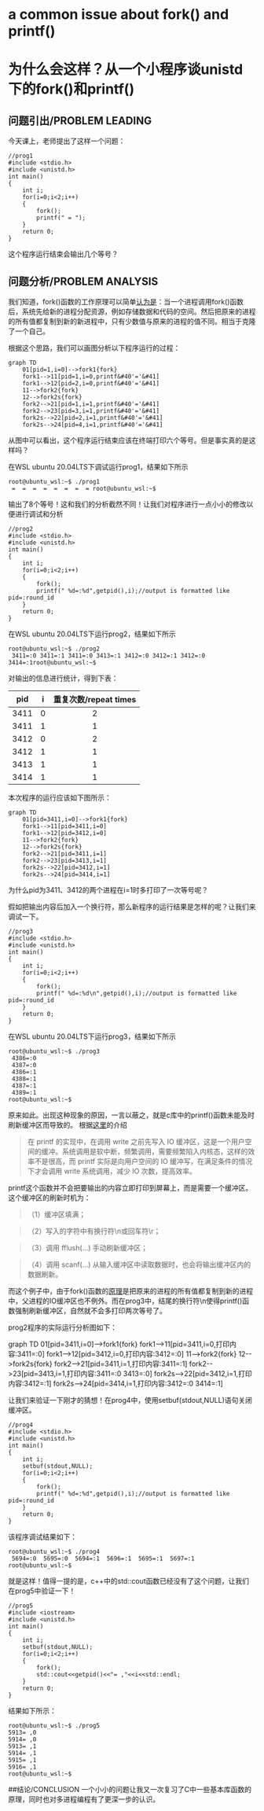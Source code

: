 # a common issue about fork() and printf()
# 为什么会这样？从一个小程序谈unistd下的fork()和printf()

## 问题引出/PROBLEM LEADING
今天课上，老师提出了这样一个问题：

```
//prog1
#include <stdio.h>
#include <unistd.h>
int main()
{
    int i;
    for(i=0;i<2;i++)
    {
        fork();
        printf(" = ");
    }
    return 0;
}
```

这个程序运行结束会输出几个等号？

## 问题分析/PROBLEM ANALYSIS
我们知道，fork()函数的工作原理可以简单[认为是](https://www.cnblogs.com/bastard/archive/2012/08/31/2664896.html)：当一个进程调用fork()函数后，系统先给新的进程分配资源，例如存储数据和代码的空间。然后把原来的进程的所有值都复制到新的新进程中，只有少数值与原来的进程的值不同。相当于克隆了一个自己。

根据这个思路，我们可以画图分析以下程序运行的过程：
```mermaid
graph TD
    01[pid=1,i=0]-->fork1{fork}
    fork1-->11[pid=1,i=0,printf&#40'='&#41]
    fork1-->12[pid=2,i=0,printf&#40'='&#41]
    11-->fork2{fork}
    12-->fork2s{fork}
    fork2-->21[pid=1,i=1,printf&#40'='&#41]
    fork2-->23[pid=3,i=1,printf&#40'='&#41]
    fork2s-->22[pid=2,i=1,printf&#40'='&#41]
    fork2s-->24[pid=4,i=1,printf&#40'='&#41]
```

从图中可以看出，这个程序运行结束应该在终端打印六个等号。但是事实真的是这样吗？

在WSL ubuntu 20.04LTS下调试运行prog1，结果如下所示

```
root@ubuntu_wsl:~$ ./prog1
 =  =  =  =  =  =  =  = root@ubuntu_wsl:~$
```

输出了8个等号！这和我们的分析截然不同！让我们对程序进行一点小小的修改以便进行调试和分析

```
//prog2
#include <stdio.h>
#include <unistd.h>
int main()
{
    int i;
    for(i=0;i<2;i++)
    {
        fork();
        printf(" %d=:%d",getpid(),i);//output is formatted like pid=:round_id
    }
    return 0;
}
```

在WSL ubuntu 20.04LTS下运行prog2，结果如下所示
```
root@ubuntu_wsl:~$ ./prog2
 3411=:0 3411=:1 3411=:0 3413=:1 3412=:0 3412=:1 3412=:0 3414=:1root@ubuntu_wsl:~$
```

对输出的信息进行统计，得到下表：

|pid  |i  | 重复次数/repeat times |
|:-: |:-: |:-: |
|3411|0 |2 |
|3411| 1|1 |
|3412| 0|2 |
|3412| 1|1 |
|3413| 1|1 |
|3414| 1|1 |

本次程序的运行应该如下图所示：
```mermaid
graph TD
    01[pid=3411,i=0]-->fork1{fork}
    fork1-->11[pid=3411,i=0]
    fork1-->12[pid=3412,i=0]
    11-->fork2{fork}
    12-->fork2s{fork}
    fork2-->21[pid=3411,i=1]
    fork2-->23[pid=3413,i=1]
    fork2s-->22[pid=3412,i=1]
    fork2s-->24[pid=3414,i=1]
```
为什么pid为3411、3412的两个进程在i=1时多打印了一次等号呢？

假如把输出内容后加入一个换行符，那么新程序的运行结果是怎样的呢？让我们来调试一下。

```
//prog3
#include <stdio.h>
#include <unistd.h>
int main()
{
    int i;
    for(i=0;i<2;i++)
    {
        fork();
        printf(" %d=:%d\n",getpid(),i);//output is formatted like pid=:round_id
    }
    return 0;
}
```

在WSL ubuntu 20.04LTS下运行prog3，结果如下所示
```
root@ubuntu_wsl:~$ ./prog3
 4386=:0
 4387=:0
 4386=:1
 4388=:1
 4387=:1
 4389=:1
root@ubuntu_wsl:~$
```
原来如此。出现这种现象的原因，一言以蔽之，就是c库中的printf()函数未能及时刷新缓冲区而导致的。
根据[这里](https://blog.csdn.net/k346k346/article/details/52252626)的介绍
> 在 printf 的实现中，在调用 write 之前先写入 IO 缓冲区，这是一个用户空间的缓冲。系统调用是软中断，频繁调用，需要频繁陷入内核态，这样的效率不是很高，而 printf 实际是向用户空间的 IO 缓冲写，在满足条件的情况下才会调用 write 系统调用，减少 IO 次数，提高效率。

printf这个函数并不会把要输出的内容立即打印到屏幕上，而是需要一个缓冲区。这个缓冲区的刷新时机为：
>（1）缓冲区填满；

>（2）写入的字符中有换行符\n或回车符\r；

>（3）调用 fflush(…) 手动刷新缓冲区；

>（4）调用 scanf(…) 从输入缓冲区中读取数据时，也会将输出缓冲区内的数据刷新。

而这个例子中，由于fork()函数的[原理](https://www.geeksforgeeks.org/fork-system-call/)是把原来的进程的所有值都复制到新的进程中，父进程的IO缓冲区也不例外。而在prog3中，结尾的换行符\\n使得printf()函数强制刷新缓冲区，自然就不会多打印两次等号了。

prog2程序的实际运行分析图如下：

graph TD
    01[pid=3411,i=0]-->fork1{fork}
    fork1-->11[pid=3411,i=0,打印内容:3411=:0]
    fork1-->12[pid=3412,i=0,打印内容:3412=:0]
    11-->fork2{fork}
    12-->fork2s{fork}
    fork2-->21[pid=3411,i=1,打印内容:3411=:1]
    fork2-->23[pid=3413,i=1,打印内容:3411=:0 3413=:0]
    fork2s-->22[pid=3412,i=1,打印内容:3412=:1]
    fork2s-->24[pid=3414,i=1,打印内容:3412=:0 3414=:1]


让我们来验证一下刚才的猜想！在prog4中，使用setbuf(stdout,NULL)语句关闭缓冲区。
```
//prog4
#include <stdio.h>
#include <unistd.h>
int main()
{
    int i;
    setbuf(stdout,NULL);
    for(i=0;i<2;i++)
    {
        fork();
        printf(" %d=:%d",getpid(),i);//output is formatted like pid=:round_id
    }
    return 0;
}
```
该程序调试结果如下：
```
root@ubuntu_wsl:~$ ./prog4
 5694=:0  5695=:0  5694=:1  5696=:1  5695=:1  5697=:1 root@ubuntu_wsl:~$
```

就是这样！值得一提的是，c++中的std::cout函数已经没有了这个问题，让我们在prog5中验证一下！

```
//prog5
#include <iostream>
#include <unistd.h>
int main()
{
    int i;
    setbuf(stdout,NULL);
    for(i=0;i<2;i++)
    {
        fork();
        std::cout<<getpid()<<"= ,"<<i<<std::endl;
    }
    return 0;
}
```
结果如下所示：
```
root@ubuntu_wsl:~$ ./prog5
5913= ,0
5914= ,0
5913= ,1
5914= ,1
5915= ,1
5916= ,1
root@ubuntu_wsl:~$ 
```

##结论/CONCLUSION
一个小小的问题让我又一次复习了C中一些基本库函数的原理，同时也对多进程编程有了更深一步的认识。


